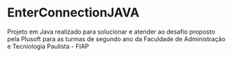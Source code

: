 # EnterConnectionJAVA
Projeto em Java realizado para solucionar e atender ao desafio proposto pela Plusoft para as turmas de segundo ano da Faculdade de Administração e Tecniologia Paulista - FIAP
